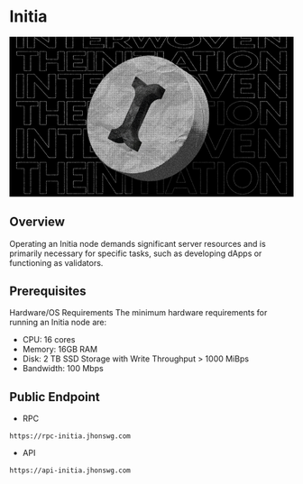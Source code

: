 # Initia

![Initia](../Image/initia.png)

## Overview

Operating an Initia node demands significant server resources and is primarily necessary for specific tasks, such as developing dApps or functioning as validators.

## Prerequisites

Hardware/OS Requirements
The minimum hardware requirements for running an Initia node are:

* CPU: 16 cores
* Memory: 16GB RAM
* Disk: 2 TB SSD Storage with Write Throughput > 1000 MiBps
* Bandwidth: 100 Mbps


## Public Endpoint

* RPC
```
https://rpc-initia.jhonswg.com
```

* API
```
https://api-initia.jhonswg.com
```